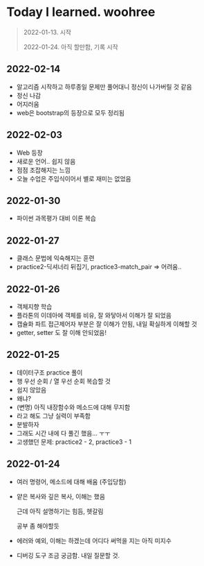# Today I learned. woohree

> 2022-01-13. 시작
>
> 2022-01-24. 아직 할만함, 기록 시작



## 2022-02-14

- 알고리즘 시작하고 하루종일 문제만 풀어대니 정신이 나가버릴 것 같음
- 정신 나감
- 어지러움
- web은 bootstrap의 등장으로 모두 정리됨

## 2022-02-03

- Web 등장
- 새로운 언어.. 쉽지 않음
- 점점 조잡해지는 느낌
- 오늘 수업은 주입식이어서 별로 재미는 없었음

## 2022-01-30

- 파이썬 과목평가 대비 이론 복습

## 2022-01-27

- 클래스 문법에 익숙해지는 훈련
- practice2-딕셔너리 뒤집기, practice3-match_pair => 어려움..

## 2022-01-26

- 객체지향 학습
- 플라톤의 이데아에 객체를 비유, 잘 와닿아서 이해가 잘 되었음
- 캡슐화 파트 접근제어자 부분은 잘 이해가 안됨, 내일 확실하게 이해할 것
- getter, setter 도 잘 이해 안되었음!

## 2022-01-25

- 데이터구조 practice 풀이
- 행 우선 순회 / 열 우선 순회 복습할 것
- 쉽지 않았음
- 왜냐?
- (변명) 아직 내장함수와 메소드에 대해 무지함
- 라고 해도 그냥 실력이 부족함
- 분발하자
- 그래도 시간 내에 다 풀긴 했음... ㅜㅜ
- 고생했던 문제: practice2 - 2, practice3 - 1

## 2022-01-24

- 여러 명령어, 메소드에 대해 배움 (주입당함)

- 얕은 복사와 깊은 복사, 이해는 했음

  근데 아직 설명하기는 힘듬, 헷갈림

  공부 좀 해야할듯

- 에러와 예외, 이해는 하겠는데 어디다 써먹을 지는 아직 미지수

- 디버깅 도구 조금 궁금함. 내일 질문할 것.